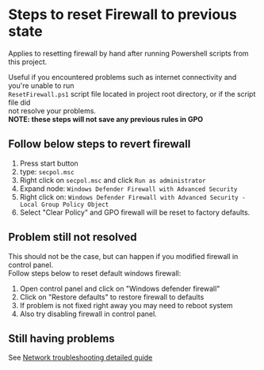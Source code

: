
# Steps to reset Firewall to previous state

Applies to resetting firewall by hand after running Powershell scripts from this project.

Useful if you encountered problems such as internet connectivity and you're unable to run\
`ResetFirewall.ps1` script file located in project root directory, or if the script file did\
not resolve your problems.\
**NOTE: these steps will not save any previous rules in GPO**

## Follow below steps to revert firewall

1. Press start button
2. type: `secpol.msc`
3. Right click on `secpol.msc` and click `Run as administrator`
4. Expand node: `Windows Defender Firewall with Advanced Security`
5. Right click on: `Windows Defender Firewall with Advanced Security - Local Group Policy Object`
6. Select "Clear Policy" and GPO firewall will be reset to factory defaults.

## Problem still not resolved

This should not be the case, but can happen if you modified firewall in control panel.\
Follow steps below to reset default windows firewall:

1. Open control panel and click on "Windows defender firewall"
2. Click on "Restore defaults" to restore firewall to defaults
3. If problem is not fixed right away you may need to reboot system
4. Also try disabling firewall in control panel.

## Still having problems

See [Network troubleshooting detailed guide](NetworkTroubleshooting.md)
